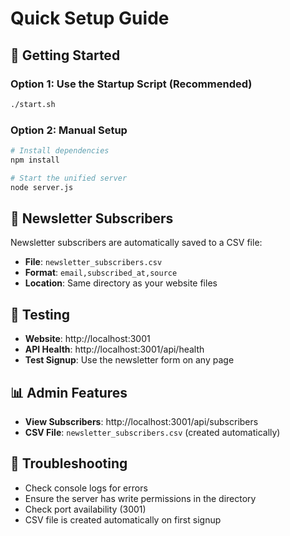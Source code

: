 # Quick Setup Guide

## 🚀 Getting Started

### Option 1: Use the Startup Script (Recommended)
```bash
./start.sh
```

### Option 2: Manual Setup
```bash
# Install dependencies
npm install

# Start the unified server
node server.js
```

## 📧 Newsletter Subscribers

Newsletter subscribers are automatically saved to a CSV file:
- **File**: `newsletter_subscribers.csv`
- **Format**: `email,subscribed_at,source`
- **Location**: Same directory as your website files

## 🧪 Testing

- **Website**: http://localhost:3001
- **API Health**: http://localhost:3001/api/health
- **Test Signup**: Use the newsletter form on any page

## 📊 Admin Features

- **View Subscribers**: http://localhost:3001/api/subscribers
- **CSV File**: `newsletter_subscribers.csv` (created automatically)

## 🔧 Troubleshooting

- Check console logs for errors
- Ensure the server has write permissions in the directory
- Check port availability (3001)
- CSV file is created automatically on first signup

